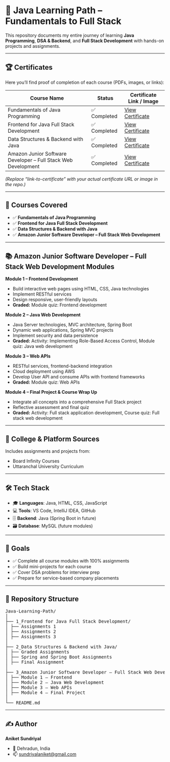 # 🚀 Java Learning Path – Fundamentals to Full Stack  

This repository documents my entire journey of learning **Java Programming**, **DSA & Backend**, and **Full Stack Development** with hands-on projects and assignments.  

---

## 🏆 Certificates  

Here you’ll find proof of completion of each course (PDFs, images, or links):

| Course Name                                   | Status         | Certificate Link / Image |
|-----------------------------------------------|----------------|--------------------------|
| Fundamentals of Java Programming              | ✅ Completed   | [View Certificate](https://coursera.org/share/09529087bf2527899e00a287a7feb2c3) |
| Frontend for Java Full Stack Development      | ✅ Completed   | [View Certificate](link-to-certificate2) |
| Data Structures & Backend with Java           | ✅ Completed   | [View Certificate](link-to-certificate3) |
| Amazon Junior Software Developer – Full Stack Web Development | ✅ Completed | [View Certificate](link-to-certificate4) |

*(Replace “link-to-certificate” with your actual certificate URL or image in the repo.)*

---

## 📘 Courses Covered  
- ✅ **Fundamentals of Java Programming**  
- ✅ **Frontend for Java Full Stack Development**  
- ✅ **Data Structures & Backend with Java**  
- ✅ **Amazon Junior Software Developer – Full Stack Web Development**  

---

## 📚 Amazon Junior Software Developer – Full Stack Web Development Modules  

**Module 1 – Frontend Development**  
- Build interactive web pages using HTML, CSS, Java technologies  
- Implement RESTful services  
- Design responsive, user-friendly layouts  
- **Graded:** Module quiz: Frontend development  

**Module 2 – Java Web Development**  
- Java Server technologies, MVC architecture, Spring Boot  
- Dynamic web applications, Spring MVC projects  
- Implement security and data persistence  
- **Graded:** Activity: Implementing Role-Based Access Control, Module quiz: Java web development  

**Module 3 – Web APIs**  
- RESTful services, frontend-backend integration  
- Cloud deployment using AWS  
- Develop User API and consume APIs with frontend frameworks  
- **Graded:** Module quiz: Web APIs  

**Module 4 – Final Project & Course Wrap Up**  
- Integrate all concepts into a comprehensive Full Stack project  
- Reflective assessment and final quiz  
- **Graded:** Activity: Full stack application development, Course quiz: Full stack web development  

---

## 🏫 College & Platform Sources  
Includes assignments and projects from:  
- Board Infinity Courses  
- Uttaranchal University Curriculum    

---

## 🛠️ Tech Stack  
- 🎓 **Languages**: Java, HTML, CSS, JavaScript  
- 💻 **Tools**: VS Code, IntelliJ IDEA, GitHub  
- 🗄 **Backend**: Java (Spring Boot in future)  
- 🗃 **Database**: MySQL (future modules)  

---

## 🎯 Goals  
- ✅ Complete all course modules with 100% assignments  
- ✅ Build mini-projects for each course  
- ✅ Cover DSA problems for interview prep  
- ✅ Prepare for service-based company placements  

---

## 📂 Repository Structure  
<pre>
Java-Learning-Path/
│
├── 1_Frontend for Java Full Stack Development/
│ ├── Assignments 1
│ ├── Assignments 2
│ ├── Assignments 3
│
├── 2_Data Structures & Backend with Java/
│ ├── Graded Assignments
│ ├── Spring and Spring Boot Assignments
│ ├── Final Assignment
│
├── 3_Amazon Junior Software Developer – Full Stack Web Development/
│ ├── Module 1 – Frontend
│ ├── Module 2 – Java Web Development
│ ├── Module 3 – Web APIs
│ ├── Module 4 – Final Project
│
└── README.md
</pre>

---

## ✍️ Author  
**Aniket Sundriyal**  
- 📍 Dehradun, India  
- 📫 sundriyalaniket@gmail.com  
